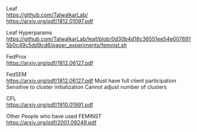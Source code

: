 Leaf  
https://github.com/TalwalkarLab/  
https://arxiv.org/pdf/1812.01097.pdf

Leaf Hyperparams  
https://github.com/TalwalkarLab/leaf/blob/0d30b4d18c36551ee54e0076915b0c49c5dd9cd6/paper_experiments/femnist.sh

FedProx  
https://arxiv.org/pdf/1812.06127.pdf  

FedSEM  
https://arxiv.org/pdf/1812.06127.pdf
Must have full client participation
Sensitive to cluster initialization
Cannot adjust number of clusters


CFL  
https://arxiv.org/pdf/1910.01991.pdf

Other People who have used FEMINST  
https://arxiv.org/pdf/2001.09249.pdf